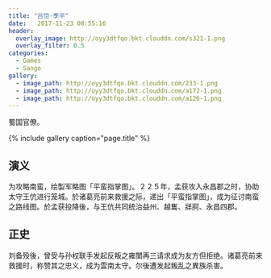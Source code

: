 ```yaml
---
title: "吕恺·季平"
date:   2017-11-23 08:55:16
header:
  overlay_image: http://oyy3dtfqo.bkt.clouddn.com/s321-1.png
  overlay_filter: 0.5
categories:
  - Games
  - Sango
gallery:
  - image_path: http://oyy3dtfqo.bkt.clouddn.com/233-1.png
  - image_path: http://oyy3dtfqo.bkt.clouddn.com/a172-1.png
  - image_path: http://oyy3dtfqo.bkt.clouddn.com/a126-1.png
---
```


蜀国官僚。

{% include gallery caption="page.title" %}

## 演义

为攻略南蛮，绘製军略图「平蛮指掌图」。２２５年，孟获攻入永昌郡之时，协助太守王伉进行笼城。於诸葛亮前来救援之际，递出「平蛮指掌图」，成为征讨南蛮之路线图。於孟获投降後，与王伉共同统治益州、越巂、牂牁、永昌四郡。

## 正史

刘备殁後，曾受与孙权联手发起反叛之雍闓再三请求成为友方但拒绝。诸葛亮前来救援时，称赞其之忠义，成为雲南太守。尔後遭发起叛乱之異族杀害。